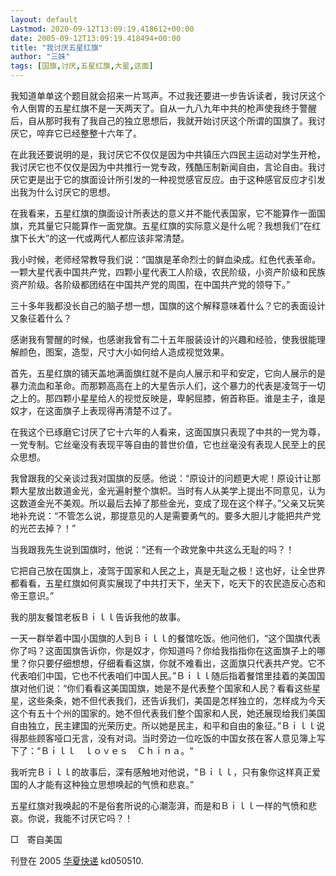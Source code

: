 ```yaml
---
layout: default
Lastmod: 2020-09-12T13:09:19.418612+00:00
date: 2005-09-12T13:09:19.418494+00:00
title: "我讨厌五星红旗"
author: "三妹"
tags: [国旗,讨厌,五星红旗,大星,这面]
---
```


我知道单单这个题目就会招来一片骂声。不过我还要进一步告诉读者，我讨厌这个令人倒胃的五星红旗不是一天两天了。自从一九八九年中共的枪声使我终于警醒后，自从那时我有了我自己的独立思想后，我就开始讨厌这个所谓的国旗了。我讨厌它，啐弃它已经整整十六年了。

在此我还要说明的是，我讨厌它不仅仅是因为中共镇压六四民主运动对学生开枪，我讨厌它也不仅仅是因为中共推行一党专政，残酷压制新闻自由，言论自由。我讨厌它更是出于它的旗面设计所引发的一种视觉感官反应。由于这种感官反应才引发出我为什么讨厌它的思想。

在我看来，五星红旗的旗面设计所表达的意义并不能代表国家，它不能算作一面国旗，充其量它只能算作一面党旗。五星红旗的实际意义是什么呢？我想我们“在红旗下长大”的这一代或两代人都应该非常清楚。

我小时候，老师经常教导我们说：“国旗是革命烈士的鲜血染成。红色代表革命。一颗大星代表中国共产党，四颗小星代表工人阶级，农民阶级，小资产阶级和民族资产阶级。各阶级都团结在中国共产党的周围，在中国共产党的领导下。”

三十多年我都没长自己的脑子想一想，国旗的这个解释意味着什么？它的表面设计又象征着什么？

感谢我有警醒的时候，也感谢我曾有二十五年服装设计的兴趣和经验，使我很能理解颜色，图案，造型，尺寸大小如何给人造成视觉效果。

首先，五星红旗的铺天盖地满面旗红就不是向人展示和平和安定，它向人展示的是暴力流血和革命。而那颗高高在上的大星告示人们，这个暴力的代表是凌驾于一切之上的。那四颗小星星给人的视觉反映是，卑躬屈膝，俯首称臣。谁是主子，谁是奴才，在这面旗子上表现得再清楚不过了。

在我这个已琢磨它讨厌了它十六年的人看来，这面国旗只表现了中共的一党为尊，一党专制。它丝毫没有表现平等自由的普世价值，它也丝毫没有表现人民至上的民众思想。

我曾跟我的父亲谈过我对国旗的反感。他说：“原设计的问题更大呢！原设计让那颗大星放出数道金光，金光遍射整个旗帜。当时有人从美学上提出不同意见，认为这数道金光不美观。所以最后去掉了那些金光，变成了现在这个样子。”父亲又玩笑地补充说：“不管怎么说，那提意见的人是需要勇气的。要多大胆儿才能把共产党的光芒去掉？！”

当我跟我先生说到国旗时，他说：“还有一个政党象中共这么无耻的吗？！

它把自己放在国旗上，凌驾于国家和人民之上，真是无耻之极！这也好，让全世界都看看，五星红旗如何真实展现了中共打天下，坐天下，吃天下的农民造反心态和帝王意识。”

我的朋友餐馆老板Ｂｉｌｌ告诉我他的故事。

一天一群举着中国小国旗的人到Ｂｉｌｌ的餐馆吃饭。他问他们，“这个国旗代表你了吗？这面国旗告诉你，你是奴才，你知道吗？你给我指指你在这面旗子上的哪里？你只要仔细想想，仔细看看这旗，你就不难看出，这面旗只代表共产党。它不代表咱们中国，它也不代表咱们中国人民。”Ｂｉｌｌ随后指着餐馆里挂着的美国国旗对他们说：“你们看看这美国国旗，她是不是代表整个国家和人民？看看这些星星，这些条条，她不但代表我们，还告诉我们，美国是怎样独立的，怎样成为今天这个有五十个州的国家的。她不但代表我们整个国家和人民，她还展现给我们美国自由独立，民主建国的光荣历史。所以她是民主，和平和自由的象征。”Ｂｉｌｌ说得那些顾客哑口无言，没有对词。当时旁边一位吃饭的中国女孩在客人意见簿上写下了：“Ｂｉｌｌ　ｌｏｖｅｓ　Ｃｈｉｎａ。“

我听完Ｂｉｌｌ的故事后，深有感触地对他说，“Ｂｉｌｌ，只有象你这样真正爱国的人才能有这种独立思想唤起的气愤和悲哀。”

五星红旗对我唤起的不是俗套所说的心潮澎湃，而是和Ｂｉｌｌ一样的气愤和悲哀。你说，我能不讨厌它吗？！

□　寄自美国

刊登在 2005 [华夏快递](http://www.cnd.org/HXWZExpress/05/05/) kd050510.

